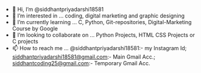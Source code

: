 - 👋 Hi, I’m @siddhantpriyadarshi18581
- 👀 I’m interested in ... coding, digital marketing and graphic designing
- 🌱 I’m currently learning ... C, Python, Git-repositories, Digital-Marketing Course by Google
- 💞️ I’m looking to collaborate on ... Python Projects, HTML CSS Projects or C projects
- 📫 How to reach me ... @siddhantpriyadarshi18581:- my Instagram Id; siddhantpriyadarshi18581@gmail.com:- Main Gmail Acc.; siddhantcoding25@gmail.com:- Temporary Gmail Acc.

<!---
siddhantpriyadarshi18581/siddhantpriyadarshi18581 is a ✨ special ✨ repository because its `README.md` (this file) appears on your GitHub profile.
You can click the Preview link to take a look at your changes.
--->

